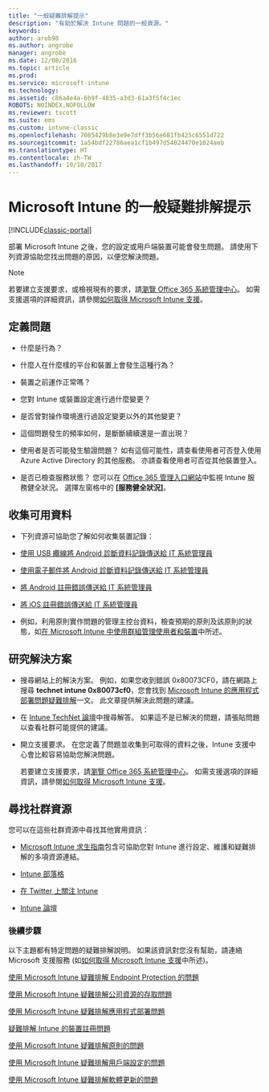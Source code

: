 ```yaml
---
title: "一般疑難排解提示"
description: "有助於解決 Intune 問題的一般資源。"
keywords: 
author: arob98
ms.author: angrobe
manager: angrobe
ms.date: 12/08/2016
ms.topic: article
ms.prod: 
ms.service: microsoft-intune
ms.technology: 
ms.assetid: c86a4e4a-6b9f-4835-a3d3-61a3f5f4c1ec
ROBOTS: NOINDEX,NOFOLLOW
ms.reviewer: tscott
ms.suite: ems
ms.custom: intune-classic
ms.openlocfilehash: 7085429b8e3e9e7dff3b56e681fb425c6551d722
ms.sourcegitcommit: 1a54bdf22786aea1cf1b497d54024470e1024aeb
ms.translationtype: HT
ms.contentlocale: zh-TW
ms.lasthandoff: 10/10/2017
---
```

# <a name="general-troubleshooting-tips-for-microsoft-intune"></a>Microsoft Intune 的一般疑難排解提示

[!INCLUDE[classic-portal](../includes/classic-portal.md)]

部署 Microsoft Intune 之後，您的設定或用戶端裝置可能會發生問題。 請使用下列資源協助您找出問題的原因，以便您解決問題。

> [!NOTE]
> 若要建立支援要求，或檢視現有的要求，請[瀏覽 Office 365 系統管理中心](https://portal.office.com/admin/default.aspx)。 如需支援選項的詳細資訊，請參閱[如何取得 Microsoft Intune 支援](how-to-get-support-for-microsoft-intune.md)。

## <a name="define-the-problem"></a>定義問題

-   什麼是行為？

-   什麼人在什麼樣的平台和裝置上會發生這種行為？

-   裝置之前運作正常嗎？

-   您對 Intune 或裝置設定進行過什麼變更？

-   是否曾對操作環境進行過設定變更以外的其他變更？

-   這個問題發生的頻率如何，是斷斷續續還是一直出現？

-   使用者是否可能發生驗證問題？ 如有這個可能性，請查看使用者可否登入使用 Azure Active Directory 的其他服務。 亦請查看使用者可否從其他裝置登入。

-   是否已檢查服務狀態？ 您可以在 [Office 365 管理入口網站](https://portal.office.com/Admin/Default.aspx)中監視 Intune 服務健全狀況。 選擇左窗格中的 **[服務健全狀況]**。

## <a name="collect-available-data"></a>收集可用資料

-   下列資源可協助您了解如何收集裝置記錄：
  - [使用 USB 纜線將 Android 診斷資料記錄傳送給 IT 系統管理員](/intune-user-help/send-diagnostic-data-logs-to-your-it-administrator-using-a-usb-cable-android)
  - [使用電子郵件將 Android 診斷資料記錄傳送給 IT 系統管理員](/intune-user-help/send-diagnostic-data-logs-to-your-it-administrator-using-email-android)
  - [將 Android 註冊錯誤傳送給 IT 系統管理員](/intune-user-help/send-enrollment-errors-to-your-it-administrator-android)
  - [將 iOS 註冊錯誤傳送給 IT 系統管理員](/intune-user-help/send-errors-to-your-it-admin-ios)

-   例如，利用原則實作問題的管理主控台資料，檢查預期的原則及該原則的狀態，如[在 Microsoft Intune 中使用群組管理使用者和裝置](/intune-classic/deploy-use/use-groups-to-manage-users-and-devices-with-microsoft-intune)中所述。

## <a name="research-the-solution"></a>研究解決方案

-   搜尋網站上的解決方案。 例如，如果您收到錯誤 0x80073CF0，請在網路上搜尋 **technet intune 0x80073cf0**，您會找到 [Microsoft Intune 的應用程式部署問題疑難排解](troubleshoot-app-deployment-problems-in-microsoft-intune.md)一文。 此文章提供解決此問題的建議。

-   在 [Intune TechNet 論壇](https://social.technet.microsoft.com/Forums/en-US/home?forum=microsoftintuneprod)中搜尋解答。  如果這不是已解決的問題，請張貼問題以查看社群可能提供的建議。

-   開立支援要求。 在您定義了問題並收集到可取得的資料之後，Intune 支援中心會比較容易協助您解決問題。

    若要建立支援要求，請[瀏覽 Office 365 系統管理中心](https://portal.office.com/admin/default.aspx)。 如需支援選項的詳細資訊，請參閱[如何取得 Microsoft Intune 支援](how-to-get-support-for-microsoft-intune.md)。

## <a name="find-community-resources"></a>尋找社群資源
您可以在這些社群資源中尋找其他實用資訊：

-   [Microsoft Intune 求生指南](http://social.technet.microsoft.com/wiki/contents/articles/23431.microsoft-intune-survival-guide.aspx)包含可協助您對 Intune 進行設定、維護和疑難排解的多項資源連結。

-   [Intune 部落格](http://blogs.technet.com/b/windowsintune/)

-   [在 Twitter 上關注 Intune](https://twitter.com/MSIntune)

-   [Intune 論壇](https://social.technet.microsoft.com/Forums/home?category=microsoftintune&filter=alltypes&sort=lastpostdesc)

### <a name="next-steps"></a>後續步驟
以下主題都有特定問題的疑難排解說明。 如果該資訊對您沒有幫助，請連絡 Microsoft 支援服務 (如[如何取得 Microsoft Intune 支援](how-to-get-support-for-microsoft-intune.md)中所述)。

[使用 Microsoft Intune 疑難排解 Endpoint Protection 的問題](troubleshoot-endpoint-protection-in-microsoft-intune.md)

[使用 Microsoft Intune 疑難排解公司資源的存取問題](troubleshoot-company-resource-access-problems-with-microsoft-intune.md)

[使用 Microsoft Intune 疑難排解應用程式部署問題](troubleshoot-app-deployment-problems-in-microsoft-intune.md)

[疑難排解 Intune 的裝置註冊問題](troubleshoot-device-enrollment-in-intune.md)

[使用 Microsoft Intune 疑難排解原則的問題](troubleshoot-policies-in-microsoft-intune.md)

[使用 Microsoft Intune 疑難排解用戶端設定的問題](troubleshoot-client-setup-in-microsoft-intune.md)

[使用 Microsoft Intune 疑難排解軟體更新的問題](troubleshoot-software-updates-in-microsoft-intune.md)
